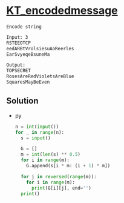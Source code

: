 # [KT_encodedmessage](https://open.kattis.com/problems/encodedmessage)

```en
Encode string
```

```txt
Input: 3
RSTEEOTCP
eedARBtVrolsiesuAoReerles
EarSvyeqeBsuneMa

Output:
TOPSECRET
RosesAreRedVioletsAreBlue
SquaresMayBeEven

```

## Solution

* py

  ```py
  n = int(input())
  for _ in range(n):
    s = input()

    G = []
    m = int(len(s) ** 0.5)
    for i in range(m):
      G.append(s[i * m: (i + 1) * m])

    for j in reversed(range(m)):
      for i in range(m):
        print(G[i][j], end='')
    print()
  ```
